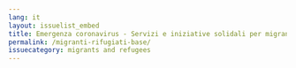 ```yaml
---
lang: it
layout: issuelist_embed
title: Emergenza coronavirus - Servizi e iniziative solidali per migranti e rifugiati
permalink: /migranti-rifugiati-base/
issuecategory: migrants and refugees
---
```

